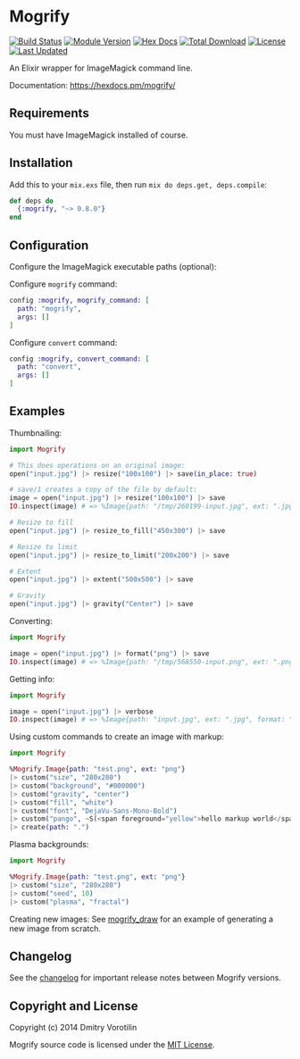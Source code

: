 # Mogrify

[![Build Status](https://travis-ci.org/route/mogrify.svg?branch=master)](https://travis-ci.org/route/mogrify)
[![Module Version](https://img.shields.io/hexpm/v/mogrify.svg)](https://hex.pm/packages/mogrify)
[![Hex Docs](https://img.shields.io/badge/hex-docs-lightgreen.svg)](https://hexdocs.pm/mogrify/)
[![Total Download](https://img.shields.io/hexpm/dt/mogrify.svg)](https://hex.pm/packages/mogrify)
[![License](https://img.shields.io/hexpm/l/mogrify.svg)](https://github.com/route/mogrify/blob/master/LICENSE)
[![Last Updated](https://img.shields.io/github/last-commit/route/mogrify.svg)](https://github.com/route/mogrify/commits/master)

An Elixir wrapper for ImageMagick command line.

Documentation: https://hexdocs.pm/mogrify/

## Requirements

You must have ImageMagick installed of course.

## Installation

Add this to your `mix.exs` file, then run `mix do deps.get, deps.compile`:

```elixir
def deps do
  {:mogrify, "~> 0.8.0"}
end
```

## Configuration

Configure the ImageMagick executable paths (optional):

Configure `mogrify` command:

```elixir
config :mogrify, mogrify_command: [
  path: "mogrify",
  args: []
]
```

Configure `convert` command:

```elixir
config :mogrify, convert_command: [
  path: "convert",
  args: []
]
```


## Examples

Thumbnailing:

```elixir
import Mogrify

# This does operations on an original image:
open("input.jpg") |> resize("100x100") |> save(in_place: true)

# save/1 creates a copy of the file by default:
image = open("input.jpg") |> resize("100x100") |> save
IO.inspect(image) # => %Image{path: "/tmp/260199-input.jpg", ext: ".jpg", ...}

# Resize to fill
open("input.jpg") |> resize_to_fill("450x300") |> save

# Resize to limit
open("input.jpg") |> resize_to_limit("200x200") |> save

# Extent
open("input.jpg") |> extent("500x500") |> save

# Gravity
open("input.jpg") |> gravity("Center") |> save
```

Converting:

```elixir
import Mogrify

image = open("input.jpg") |> format("png") |> save
IO.inspect(image) # => %Image{path: "/tmp/568550-input.png", ext: ".png", format: "png"}
```

Getting info:

```elixir
import Mogrify

image = open("input.jpg") |> verbose
IO.inspect(image) # => %Image{path: "input.jpg", ext: ".jpg", format: "jpeg", height: 292, width: 300}
```

Using custom commands to create an image with markup:

```elixir
import Mogrify

%Mogrify.Image{path: "test.png", ext: "png"}
|> custom("size", "280x280")
|> custom("background", "#000000")
|> custom("gravity", "center")
|> custom("fill", "white")
|> custom("font", "DejaVu-Sans-Mono-Bold")
|> custom("pango", ~S(<span foreground="yellow">hello markup world</span>))
|> create(path: ".")
```

Plasma backgrounds:

```elixir
import Mogrify

%Mogrify.Image{path: "test.png", ext: "png"}
|> custom("size", "280x280")
|> custom("seed", 10)
|> custom("plasma", "fractal")
```

Creating new images: See [mogrify_draw](https://github.com/zamith/mogrify_draw) for an example of generating a new image from scratch.

## Changelog

See the [changelog](./CHANGELOG.md) for important release notes between Mogrify versions.

## Copyright and License

Copyright (c) 2014 Dmitry Vorotilin

Mogrify source code is licensed under the [MIT License](./LICENSE.md).
